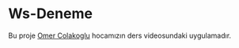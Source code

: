# Ws-Deneme
Bu proje [Omer Colakoglu](https://youtu.be/xNVQ0vk_ojM?list=PLsYJNXVuNCUbhca0xgmUSke3WjKBxmn2e) hocamızın ders videosundaki uygulamadır.
